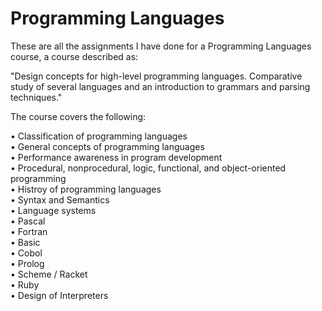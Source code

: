 # Programming Languages  

These are all the assignments I have done for a Programming Languages course, a course described as:  
  
 "Design concepts for high-level programming languages. Comparative study of several languages and an introduction to grammars and parsing techniques."  
  
  
The course covers the following:
  
• Classification of programming languages  
• General concepts of programming languages  
• Performance awareness in program development  
• Procedural, nonprocedural, logic, functional, and object-oriented programming  
• Histroy of programming languages  
• Syntax and Semantics  
• Language systems  
• Pascal  
• Fortran  
• Basic  
• Cobol  
• Prolog  
• Scheme / Racket  
• Ruby  
• Design of Interpreters  
